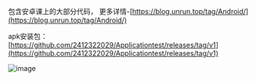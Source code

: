 包含安卓课上的大部分代码，
更多详情-[https://blog.unrun.top/tag/Android/](https://blog.unrun.top/tag/Android/)

apk安装包：[https://github.com/2412322029/Applicationtest/releases/tag/v1](https://github.com/2412322029/Applicationtest/releases/tag/v1)

![image](https://user-images.githubusercontent.com/74493337/208243614-3316981e-500b-4e2b-8320-5f7e5d2d745c.png)
